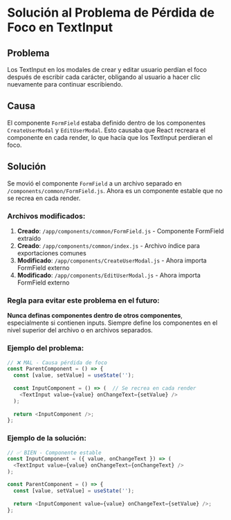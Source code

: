 # Solución al Problema de Pérdida de Foco en TextInput

## Problema
Los TextInput en los modales de crear y editar usuario perdían el foco después de escribir cada carácter, obligando al usuario a hacer clic nuevamente para continuar escribiendo.

## Causa
El componente `FormField` estaba definido dentro de los componentes `CreateUserModal` y `EditUserModal`. Esto causaba que React recreara el componente en cada render, lo que hacía que los TextInput perdieran el foco.

## Solución
Se movió el componente `FormField` a un archivo separado en `/components/common/FormField.js`. Ahora es un componente estable que no se recrea en cada render.

### Archivos modificados:
1. **Creado**: `/app/components/common/FormField.js` - Componente FormField extraído
2. **Creado**: `/app/components/common/index.js` - Archivo índice para exportaciones comunes
3. **Modificado**: `/app/components/CreateUserModal.js` - Ahora importa FormField externo
4. **Modificado**: `/app/components/EditUserModal.js` - Ahora importa FormField externo

### Regla para evitar este problema en el futuro:
**Nunca definas componentes dentro de otros componentes**, especialmente si contienen inputs. Siempre define los componentes en el nivel superior del archivo o en archivos separados.

### Ejemplo del problema:
```javascript
// ❌ MAL - Causa pérdida de foco
const ParentComponent = () => {
  const [value, setValue] = useState('');
  
  const InputComponent = () => (  // Se recrea en cada render
    <TextInput value={value} onChangeText={setValue} />
  );
  
  return <InputComponent />;
};
```

### Ejemplo de la solución:
```javascript
// ✅ BIEN - Componente estable
const InputComponent = ({ value, onChangeText }) => (
  <TextInput value={value} onChangeText={onChangeText} />
);

const ParentComponent = () => {
  const [value, setValue] = useState('');
  
  return <InputComponent value={value} onChangeText={setValue} />;
};
```

